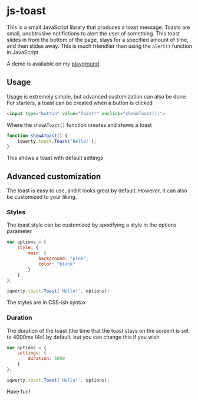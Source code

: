 # js-toast

This is a small JavaScript library that produces a toast message. Toasts are small, unobtrusive notifictions to alert the user of something. This toast slides in from the bottom of the page, stays for a specified amount of time, and then slides away. This is much friendlier than using the `alert()` function in JavaScript.

A demo is available on my [playground](http://www.michaelcheng.us/playground/lib-js/toast/).

## Usage
Usage is extremely simple, but advanced customization can also be done. For starters, a toast can be created when a button is clicked

```html
<input type="button" value="Toast!" onclick="showAToast();">
```

Where the `showAToast()` function creates and shows a toast

```javascript
function showAToast() {
	iqwerty.toast.Toast('Hello!');
}
```

This shows a toast with default settings

## Advanced customization
The toast is easy to use, and it looks great by default. However, it can also be customized to your liking.

### Styles
The toast style can be customized by specifying a style in the options parameter

```javascript
var options = {
	style: {
		main: {
			background: "pink",
			color: "black"
		}
	}
};

iqwerty.toast.Toast('Hello!', options);
```

The styles are in CSS-ish syntax

### Duration
The duration of the toast (the time that the toast stays on the screen) is set to 4000ms (4s) by default, but you can change this if you wish

```javascript
var options = {
	settings: {
		duration: 5000
	}
};

iqwerty.toast.Toast('Hello!', options);
```

Have fun!
